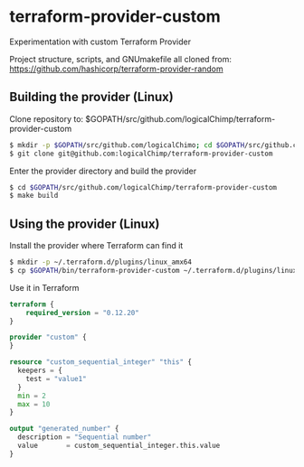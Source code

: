 # terraform-provider-custom
Experimentation with custom Terraform Provider

Project structure, scripts, and GNUmakefile all cloned from: https://github.com/hashicorp/terraform-provider-random

## Building the provider (Linux)

Clone repository to: $GOPATH/src/github.com/logicalChimp/terraform-provider-custom

```bash
$ mkdir -p $GOPATH/src/github.com/logicalChimo; cd $GOPATH/src/github.com/logicalChimp
$ git clone git@github.com:logicalChimp/terraform-provider-custom
```

Enter the provider directory and build the provider

```bash
$ cd $GOPATH/src/github.com/logicalChimp/terraform-provider-custom
$ make build
```

## Using the provider (Linux)

Install the provider where Terraform can find it

```bash
$ mkdir -p ~/.terraform.d/plugins/linux_amx64
$ cp $GOPATH/bin/terraform-provider-custom ~/.terraform.d/plugins/linux_amx64
```

Use it in Terraform

```terraform
terraform {
    required_version = "0.12.20"
}

provider "custom" {
}

resource "custom_sequential_integer" "this" {
  keepers = {
    test = "value1"
  }
  min = 2
  max = 10
}

output "generated_number" {
  description = "Sequential number"
  value       = custom_sequential_integer.this.value
}
```